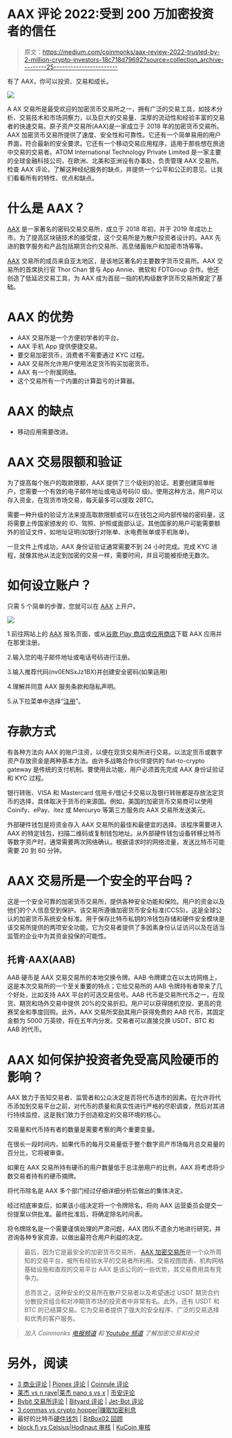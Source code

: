# AAX 评论 2022:受到 200 万加密投资者的信任

> 原文：<https://medium.com/coinmonks/aax-review-2022-trusted-by-2-million-crypto-investors-18c718d79692?source=collection_archive---------25----------------------->

有了 AAX，你可以投资、交易和成长。

![](img/b47718a44727331f1349e25558fb1f7a.png)

A AX 交易所是最受欢迎的加密货币交易所之一，拥有广泛的交易工具，如技术分析、交易技术和市场洞察力，以及巨大的交易量、深厚的流动性和经验丰富的交易者的快速交易。原子资产交易所(AAX)是一家成立于 2018 年的加密货币交易所。AAX 加密货币交易所提供了速度、安全性和可靠性。它还有一个简单易用的用户界面，符合最新的安全要求。它还有一个移动交易应用程序，适用于那些想在旅途中交易的交易者。ATOM International Technology Private Limited 是一家主要的全球金融科技公司，在欧洲、北美和亚洲设有办事处，负责管理 AAX 交易所。检查 AAX 评论，了解这种经纪服务的缺点，并提供一个公平和公正的意见。让我们看看所有的特性、优点和缺点。

# 什么是 AAX？

[AAX](https://www.aax.com/invite/sign-up?inviteCode=nv0ENSxJz1BX&path=https://campaign.aax.com/en-US/referrals/) 是一家著名的密码交易交易所，成立于 2018 年初，并于 2019 年成功上市。为了提高区块链技术的接受度，这个交易所是为散户投资者设计的。AAX 先进的数字服务和产品包括期货合约交易所、高息储蓄账户和加密市场等等。

[AAX](https://www.aax.com/invite/sign-up?inviteCode=nv0ENSxJz1BX&path=https://campaign.aax.com/en-US/referrals/) 交易所的成员来自亚太地区，是该地区著名的主要数字货币交易所。AAX 交易所的首席执行官 Thor Chan 曾与 App Annie、微软和 FDTGroup 合作。他还创造了低延迟交易工具，为 AAX 成为首屈一指的机构级数字货币交易所奠定了基础。

# AAX 的优势

*   AAX 交易所是一个方便初学者的平台。
*   AAX 手机 App 提供便捷交易。
*   要交易加密货币，消费者不需要通过 KYC 过程。
*   AAX 交易所允许用户使用法定货币购买加密货币。
*   AAX 有一个附属网络。
*   这个交易所有一个内置的计算盈亏的计算器。

# AAX 的缺点

*   移动应用需要改进。

# AAX 交易限额和验证

为了提高每个账户的取款限额，AAX 提供了三个级别的验证。若要创建简单帐户，您需要一个有效的电子邮件地址或电话号码(0 级)。使用这种方法，用户可以存入资金，在现货市场交易，每天最多可以提取 2BTC。

需要一种升级的验证方法来提高取款限额或可以在钱包之间内部传输的密码量，这将需要上传国家颁发的 ID、驾照、护照或面部认证。其他国家的用户可能需要额外的验证文件，如地址证明(如银行对账单、水电费账单或手机账单)。

一旦文件上传成功，AAX 身份证验证通常需要不到 24 小时完成。完成 KYC 进程，就像其他从法定到加密的交易一样，需要时间，并且可能被拒绝无数次。

# 如何设立账户？

只需 5 个简单的步骤，您就可以在 [AAX](https://www.aax.com/invite/sign-up?inviteCode=nv0ENSxJz1BX&path=https://campaign.aax.com/en-US/referrals/) 上开户。

![](img/164174612228e654f49ee455d0b20b6b.png)

1.前往网站上的 [AAX](https://www.aax.com/invite/sign-up?inviteCode=nv0ENSxJz1BX&path=https://campaign.aax.com/en-US/referrals/) 报名页面，或从[谷歌 Play 商店](https://www.aax.com/invite/sign-up?inviteCode=nv0ENSxJz1BX&path=https://campaign.aax.com/en-US/referrals/)或[应用商店](https://www.aax.com/invite/sign-up?inviteCode=nv0ENSxJz1BX&path=https://campaign.aax.com/en-US/referrals/)下载 AAX 应用并在那里注册。

2.输入您的电子邮件地址或电话号码进行注册。

3.输入推荐代码(nv0ENSxJz1BX)并创建安全密码(如果适用)

4.理解并同意 AAX 服务条款和隐私声明。

5.从下拉菜单中选择“[注册](https://www.aax.com/invite/sign-up?inviteCode=nv0ENSxJz1BX&path=https://campaign.aax.com/en-US/referrals/)”。

# 存款方式

有各种方法向 AAX 的账户注资，以便在现货交易所进行交易。以法定货币或数字资产存放资金是两种基本方法。由许多战略合作伙伴提供的 fiat-to-crypto gateway 是传统的支付机制。要使用此功能，用户必须首先完成 AAX 身份证验证和 KYC 过程。

银行转账、VISA 和 Mastercard 信用卡/借记卡交易以及银行转账都是存放法定货币的选择，具体取决于货币的来源国。例如，美国的加密货币交易商可以使用 Coinify、ePay、itez 或 Mercuryo 等第三方服务向 AAX 交易所发送美元。

外部硬件钱包是将资金存入 AAX 交易所的最佳和最便宜的选择。该程序需要进入 AAX 的特定钱包，扫描二维码或复制钱包地址。从外部硬件钱包设备转移比特币等数字资产时，通常需要两次网络确认。根据请求时的网络流量，发送比特币可能需要 20 到 60 分钟。

# AAX 交易所是一个安全的平台吗？

这是一个安全可靠的加密货币交易所，提供各种安全功能和保险。用户的资金以及他们的个人信息受到保护。该交易所遵循加密货币安全标准(CCSS)，这是全球公认的加密货币系统安全标准。用于保存比特币私钥的冷钱包存储和硬件安全模块是该交易所提供的两项安全功能。它为交易者提供了多因素身份认证访问以及在适当监管的企业中为其资金投保的可能性。

## 托肯·AAX(AAB)

AAB 硬币是 AAX 交易交易所的本地交换令牌。AAB 令牌建立在以太坊网络上，这是本次交易所的一个至关重要的特点；它给交易所的 AAB 令牌持有者带来了几个好处，比如支持 AAX 平台的可选交易信号。AAB 代币是交易所代币之一，在现货、期货和场外交易中提供 20%的交易折扣。用户可以获得随机空投、更高的竞赛奖金和季度回购。此外，AAX 交易所奖励其用户获得免费的 AAB 代币，其固定金额为 5000 万英镑，将在五年内分发。交易者可以直接兑换 USDT、BTC 和 AAB 的代币。

# AAX 如何保护投资者免受高风险硬币的影响？

AAX 致力于告知交易者、监管者和公众决定是否将代币退市的因素。在允许将代币添加到交易平台之前，对代币的质量和真实性进行严格的尽职调查，然后对其进行持续监控，这是我们致力于创造稳定的交易环境的核心。

交易量和代币持有者的数量是需要考察的两个重要变量。

在很长一段时间内，如果代币的每月交易量低于整个数字资产市场每月总交易量的百分比，它将被审查。

如果在 AAX 交易所持有硬币的用户数量低于总注册用户的比例，AAX 将考虑将少数交易者持有的硬币摘牌。

将代币除名是 AAX 多个部门经过仔细详细分析后做出的集体决定。

经过彻底审查后，如果该小组决定将一个令牌除名，将向 AAX 运营委员会提交一份提案以供批准。最终批准后，将确定除名时间表。

将令牌除名是一个需要谨慎处理的严肃问题，AAX 团队不遗余力地进行研究，并咨询各种专家资源，以做出最符合用户利益的决定。

> 最后，因为它是最安全的加密货币交易所， [AAX 加密交易所](https://www.aax.com/en-US/invite/sign-up?inviteCode=nv0ENSxJz1BX&path=https%3A%2F%2Fcampaign.aax.com%2Fen-US%2Freferrals%2F)是一个众所周知的交易平台，被所有经验水平的交易者所利用。交易视图图表、机构网格基础设施和直观的交易平台 AAX 是该公司的一些优势，其交易费用具有竞争力。
> 
> 总而言之，这种安全的交易所在散户交易者以及希望通过 USDT 期货合约分散投资组合和对冲期货市场的投资者中非常有名。此外，还有 USDT 和 BTC 的已结算交易。它为交易者提供了强大的安全程序、广泛的交易选择和优秀的客户服务。

> *加入 Coinmonks* [*电报频道*](https://t.me/coincodecap) *和* [*Youtube 频道*](https://www.youtube.com/c/coinmonks/videos) *了解加密交易和投资*

# 另外，阅读

*   [3 商业评论](/coinmonks/3commas-review-an-excellent-crypto-trading-bot-2020-1313a58bec92) | [Pionex 评论](https://coincodecap.com/pionex-review-exchange-with-crypto-trading-bot) | [Coinrule 评论](/coinmonks/coinrule-review-2021-a-beginner-friendly-crypto-trading-bot-daf0504848ba)
*   [莱杰 vs n rave](/coinmonks/ledger-vs-ngrave-zero-7e40f0c1d694)|[莱杰 nano s vs x](/coinmonks/ledger-nano-s-vs-x-battery-hardware-price-storage-59a6663fe3b0) | [币安评论](/coinmonks/binance-review-ee10d3bf3b6e)
*   [Bybit 交易所评论](/coinmonks/bybit-exchange-review-dbd570019b71) | [Bityard 评论](https://coincodecap.com/bityard-reivew) | [Jet-Bot 评论](https://coincodecap.com/jet-bot-review)
*   [3 commas vs crypto hopper](/coinmonks/3commas-vs-pionex-vs-cryptohopper-best-crypto-bot-6a98d2baa203)|[赚取加密利息](/coinmonks/earn-crypto-interest-b10b810fdda3)
*   最好的比特币[硬件钱包](/coinmonks/hardware-wallets-dfa1211730c6) | [BitBox02 回顾](/coinmonks/bitbox02-review-your-swiss-bitcoin-hardware-wallet-c36c88fff29)
*   [block fi vs Celsius](/coinmonks/blockfi-vs-celsius-vs-hodlnaut-8a1cc8c26630)|[Hodlnaut 审核](/coinmonks/hodlnaut-review-best-way-to-hodl-is-to-earn-interest-on-your-bitcoin-6658a8c19edf) | [KuCoin 审核](https://coincodecap.com/kucoin-review)